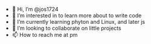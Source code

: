 - 👋 Hi, I’m @jos1724
- 👀 I’m interested in to learn more about to write code
- 🌱 I’m currently learning phyton and Linux, and later js 
- 💞️ I’m looking to collaborate on little projects
- 📫 How to reach me at pm

<!---
jos1724/jos1724 is a ✨ special ✨ repository because its `README.md` (this file) appears on your GitHub profile.
You can click the Preview link to take a look at your changes.
--->
